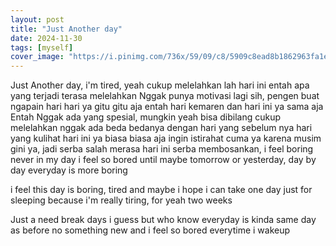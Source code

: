 ```yaml
---
layout: post
title: "Just Another day"
date: 2024-11-30
tags: [myself]
cover_image: "https://i.pinimg.com/736x/59/09/c8/5909c8ead8b1862963fa1e1a75f828ac.jpg"
---
```

Just Another day, i'm tired, yeah cukup melelahkan lah hari ini entah apa yang terjadi terasa melelahkan
Nggak punya motivasi lagi sih, pengen buat ngapain hari hari ya gitu gitu aja entah hari kemaren dan hari ini ya sama aja 
Entah Nggak ada yang spesial, mungkin yeah bisa dibilang cukup melelahkan nggak ada beda bedanya dengan hari yang sebelum nya hari yang kulihat hari ini ya biasa biasa aja ingin istirahat cuma ya karena musim gini ya, jadi serba salah merasa hari ini serba membosankan, i feel boring never in my day i feel so bored until maybe tomorrow or yesterday, day by day everyday is more boring

i feel this day is boring, tired and maybe i hope i can take one day just for sleeping because i'm really tiring, for yeah two weeks 

Just a need break days i guess but who know everyday is kinda same day as before no something new and i feel so bored everytime i wakeup
